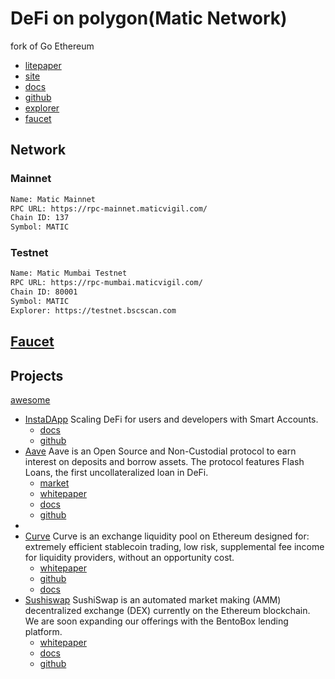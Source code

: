 # DeFi on polygon(Matic Network)
fork of Go Ethereum
- [litepaper](https://matic.network/matic-litepaper.pdf)
- [site](https://polygon.technology/)
- [docs](https://docs.matic.network/)
- [github](https://github.com/maticnetwork)
- [explorer](https://explorer-mainnet.maticvigil.com/)
- [faucet](https://faucet.matic.network/)

## Network
### Mainnet
```txt
Name: Matic Mainnet 
RPC URL: https://rpc-mainnet.maticvigil.com/
Chain ID: 137
Symbol: MATIC
```

### Testnet
```txt
Name: Matic Mumbai Testnet
RPC URL: https://rpc-mumbai.maticvigil.com/
Chain ID: 80001
Symbol: MATIC
Explorer: https://testnet.bscscan.com
```

## [Faucet](https://faucet.matic.network/)

## Projects
[awesome](https://awesomepolygon.com/)
- [InstaDApp](https://instadapp.io/) Scaling DeFi for users and developers with Smart Accounts.
  - [docs](https://docs.instadapp.io/)
  - [github](https://github.com/instadapp)
- [Aave](https://app.aave.com/markets) Aave is an Open Source and Non-Custodial protocol to earn interest on deposits and borrow assets. The protocol features Flash Loans, the first uncollateralized loan in DeFi.
  - [market](https://docs.aave.com/developers/deployed-contracts/matic-polygon-market)
  - [whitepaper](https://github.com/aave/aave-protocol/blob/master/docs/Aave_Protocol_Whitepaper_v1_0.pdf)
  - [docs](https://docs.aave.com/portal/)
  - [github](https://github.com/aave)
- []()
- [Curve](https://www.curve.fi/) Curve is an exchange liquidity pool on Ethereum designed for: extremely efficient stablecoin trading, low risk, supplemental fee income for liquidity providers, without an opportunity cost.
  - [whitepaper](https://www.curve.fi/whitepaper)
  - [github](https://github.com/curvefi/curve-contract-polygon)
  - [docs](https://www.curve.fi/devdocs)
- [Sushiswap](https://sushi.com/) SushiSwap is an automated market making (AMM) decentralized exchange (DEX) currently on the Ethereum blockchain. We are soon expanding our offerings with the BentoBox lending platform.
  - [whitepaper](https://blog.crypto.com/defi-swap-whitepaper/)
  - [docs](https://dev.sushi.com/)
  - [github](https://github.com/sushiswap)